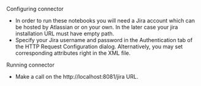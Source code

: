 Configuring connector

- In order to run these notebooks you will need a Jira account which can be hosted by Atlassian or on your own. In the later case your jira installation URL must have empty path.
- Specify your Jira username and password in the Authentication tab of the HTTP Request Configuration dialog. Alternatively, you may set corresponding attributes right in the XML file.


Running connector

- Make a call on the http://localhost:8081/jira URL.